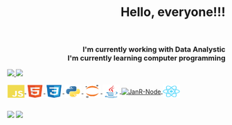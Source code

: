 <h1 align="right"> Hello, everyone!!! </h1> <br>
<h3 align="right">I'm currently working with Data Analystic <br> I'm currently learning computer programming</h3>
  <div>
  <a href="https://github.com/JansRodriguez">
  <img height="180em" src="https://github-readme-stats.vercel.app/api?username=JansRodriguez&show_icons=true&theme=blue-green&include_all_commits=true&count_private=true"/>
  <img height="180em" src="https://github-readme-stats.vercel.app/api/top-langs/?username=JansRodriguez&layout=compact&langs_count=7&theme=codeSTACKr"/>
</div>
<div style="display: inline_block"><br>
  <img align="center" alt="JanR-Js" height="30" width="40" src="https://raw.githubusercontent.com/devicons/devicon/master/icons/javascript/javascript-plain.svg">
  <img align="center" alt="JanR-HTML" height="30" width="40" src="https://raw.githubusercontent.com/devicons/devicon/master/icons/html5/html5-original.svg">
  <img align="center" alt="JanR-CSS" height="30" width="40" src="https://raw.githubusercontent.com/devicons/devicon/master/icons/css3/css3-original.svg">
  <img align="center" alt="JanR-Python" height="30" width="40" src="https://raw.githubusercontent.com/devicons/devicon/master/icons/python/python-original.svg">
  <img align="center" alt="JanR-Jupyter" height="30" width="40" src="https://raw.githubusercontent.com/devicons/devicon/master/icons/jupyter/jupyter-original.svg">
  <img align="center" alt="JanR-Java" height="30" width="40" src="https://raw.githubusercontent.com/devicons/devicon/master/icons/java/java-original.svg">
  <img align="center" alt="JanR-Node" height="30" width="40" src="https://raw.githubusercontent.com/devicons/devicon/master/icons/node/node-original.svg">
  <img align="center" alt="JanR-React" height="30" width="40" src="https://raw.githubusercontent.com/devicons/devicon/master/icons/react/react-original.svg">
</div>
  
  ##
 
<div> 
  <a href = "mailto:engaero.jns@gmail.com"><img src="https://img.shields.io/badge/-Gmail-%23333?style=for-the-badge&logo=gmail&logoColor=white" target="_blank"></a>
  <a href="https://www.linkedin.com/in/janes-lima-414120bb/" target="_blank"><img src="https://img.shields.io/badge/-LinkedIn-%230077B5?style=for-the-badge&logo=linkedin&logoColor=white" target="_blank"></a> 

  
</div>

